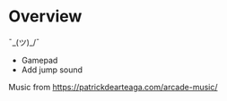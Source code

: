 # Overview

¯\_(ツ)_/¯

- Gamepad
- Add jump sound


Music from https://patrickdearteaga.com/arcade-music/